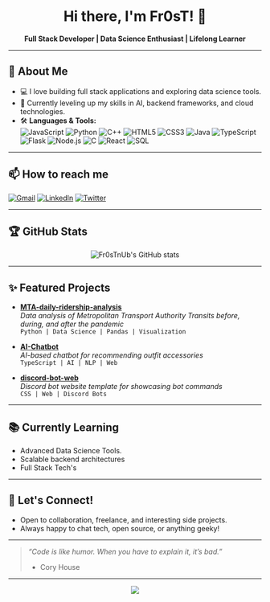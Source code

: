 <!-- Profile Header -->
<h1 align="center">Hi there, I'm Fr0sT! 👋</h1>
<p align="center">
  <b>Full Stack Developer | Data Science Enthusiast | Lifelong Learner</b>
</p>

---

## 🚀 About Me

- 💻 I love building full stack applications and exploring data science tools.
- 🌱 Currently leveling up my skills in AI, backend frameworks, and cloud technologies.
- 🛠️ **Languages & Tools:**  
  ![JavaScript](https://img.shields.io/badge/-JavaScript-black?style=flat-square)
  ![Python](https://img.shields.io/badge/-Python-black?style=flat-square)
  ![C++](https://img.shields.io/badge/-C++-black?style=flat-square)
  ![HTML5](https://img.shields.io/badge/-HTML5-black?style=flat-square)
  ![CSS3](https://img.shields.io/badge/-CSS3-black?style=flat-square)
  ![Java](https://img.shields.io/badge/-Java-black?style=flat-square)
  ![TypeScript](https://img.shields.io/badge/-TypeScript-black?style=flat-square)
  ![Flask](https://img.shields.io/badge/-Flask-black?style=flat-square)
  ![Node.js](https://img.shields.io/badge/-Node.js-black?style=flat-square)
  ![C](https://img.shields.io/badge/-C-black?style=flat-square)
  ![React](https://img.shields.io/badge/-React-black?style=flat-square)
  ![SQL](https://img.shields.io/badge/-SQL-black?style=flat-square)

---

## 📫 How to reach me

[![Gmail](https://img.shields.io/badge/-Email-black?style=flat-square)](mailto:your.email@example.com)
[![LinkedIn](https://img.shields.io/badge/-LinkedIn-black?style=flat-square)](https://www.linkedin.com/in/your-linkedin/)
[![Twitter](https://img.shields.io/badge/-Twitter-black?style=flat-square)](https://twitter.com/your-twitter)

---

## 🏆 GitHub Stats

<p align="center">
  <img src="https://github-readme-stats.vercel.app/api?username=Fr0sTnUb&show_icons=true&hide_border=true&theme=radical" alt="Fr0sTnUb's GitHub stats" />
</p>

---

## ✨ Featured Projects

- **[MTA-daily-ridership-analysis](https://github.com/Fr0sTnUb/MTA-daily-ridership-analysis)**  
  *Data analysis of Metropolitan Transport Authority Transits before, during, and after the pandemic*  
  `Python | Data Science | Pandas | Visualization`

- **[AI-Chatbot](https://github.com/Fr0sTnUb/AI-Chatbot)**  
  *AI-based chatbot for recommending outfit accessories*  
  `TypeScript | AI | NLP | Web`

- **[discord-bot-web](https://github.com/Fr0sTnUb/discord-bot-web)**  
  *Discord bot website template for showcasing bot commands*  
  `CSS | Web | Discord Bots`

---

## 📚 Currently Learning

- Advanced Data Science Tools.
- Scalable backend architectures
- Full Stack Tech's

---

## 🧩 Let's Connect!

- Open to collaboration, freelance, and interesting side projects.
- Always happy to chat tech, open source, or anything geeky!

---

> _“Code is like humor. When you have to explain it, it’s bad.”_  
> - Cory House

---

<!-- Optional: Typing animation banner -->
<p align="center">
  <img src="https://readme-typing-svg.demolab.com?font=Fira+Code&pause=1000&color=36BCF7&width=435&lines=Welcome+to+my+GitHub+profile!;Full+Stack+%7C+Data+Science+%7C+AI+Enthusiast;Let's+build+something+awesome+together!">
</p>
